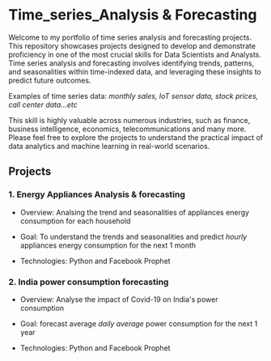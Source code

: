 # Time_series_Analysis & Forecasting
Welcome to my portfolio of time series analysis and forecasting projects. This repository showcases projects designed to develop and demonstrate proficiency in one of the most crucial skills for Data Scientists and Analysts. Time series analysis and forecasting involves identifying trends, patterns, and seasonalities within time-indexed data, and leveraging these insights to predict future outcomes. 

Examples of time series data: *monthly sales, IoT sensor data, stock prices, call center data...etc*

This skill is highly valuable across numerous industries, such as finance, business intelligence, economics, telecommunications and many more. Please feel free to explore the projects to understand the practical impact of data analytics and machine learning in real-world scenarios.

## Projects
### 1. Energy Appliances Analysis & forecasting
- Overview: Analsing the trend and seasonalities of appliances energy consumption for each household

- Goal: To understand the trends and seasonalities and predict *hourly* appliances energy consumption for the next 1 month

- Technologies: Python and  Facebook Prophet 

### 2. India power consumption forecasting
- Overview: Analyse the impact of Covid-19 on India's power consumption 

- Goal: forecast average *daily average* power consumption for the next 1 year

- Technologies: Python and  Facebook Prophet
